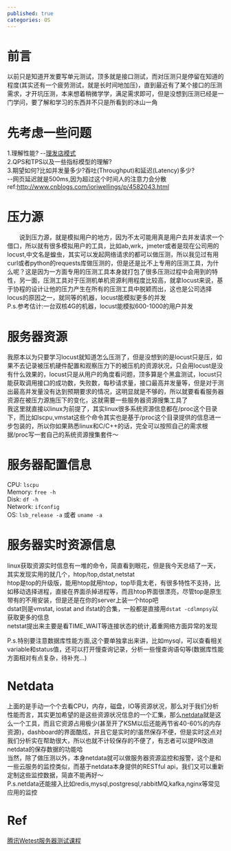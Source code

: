 ```yaml
---
published: true
categories: OS
---
```

# 前言  
  以前只是知道开发要写单元测试，顶多就是接口测试，而对压测只是停留在知道的程度(其实还有一个疲劳测试，就是长时间地加压)，直到最近有了某个接口的压测需求，才开坑压测，本来想着稍微学学，满足需求即可，但是没想到压测已经是一门学问，要了解和学习的东西并不只是所看到的冰山一角  
  
# 先考虑一些问题  
1.理解性能? --[理发店模式](https://blog.csdn.net/gzh0222/article/details/6792442)  
2.QPS和TPS以及一些指标模型的理解?  
3.期望如何?比如并发量多少?吞吐(Throughput)和延迟(Latency)多少?  
--网页延迟就是500ms,因为超过这个时间人的注意力会分散 ref:http://www.cnblogs.com/ioriwellings/p/4582043.html  

# 压力源  
　　说到压力源，就是模拟用户的地方，因为不太可能用真是用户去并发请求一个借口，所以就有很多模拟用户的工具，比如ab,wrk，jmeter或者是现在公司用的locust,中文名是蝗虫，其实可以发起网络请求的都可以做压测，所以我见过有用curl或者python的requests库做压测的，但是还是比不上专用的压测工具，为什么呢？这是因为一方面专用的压测工具本身就打包了很多压测过程中会用到的特性，另一面，压测工具对于压测机单机资源利用程度比较高，就拿locust来说，基于协程的设计让他的压力产生在所有的压测工具中脱颖而出，这也是公司选择locus的原因之一，就同等的机器，locust能模拟更多的并发  
  P.s.参考估计:一台双核4G的机器，locust能模拟600-1000的用户并发  
  
# 服务器资源  
  我原本以为只要学习locust就知道怎么压测了，但是没想到的是locust只是压，如果不去记录被压机硬件配置和观察压力下的被压机的资源状况，只会用locust是没有什么效果的，locust只是从用户的角度看问题，顶多算是个黑盒测试，locust只能获取调用接口的成功数，失败数，每秒请求量，接口最高并发量等，但是对于测出最高并发量没有达到预期要求的情况，这明显就是不够的，所以就要看看服务器资源在被压力源施压下的变化，这就需要一些服务器资源搜集工具了  
  我这里就直接以linux为前提了，其实linux很多系统资源信息都在/proc这个目录下，而比如lscpu,vmstat这些个命令其实也是基于/proc这个目录提供的信息进一步包装的，所以你如果熟悉linux和C/C++的话，完全可以按照自己的需求根据/proc写一套自己的系统资源搜集套件～  
  
# 服务器配置信息  
CPU: `lscpu`  
Memory: `free -h`  
Disk: `df -h`  
Network: `ifconfig`  
OS: `lsb_release -a` 或者 `uname -a`  

# 服务器实时资源信息  
  linux获取资源实时信息有一堆的命令，简直看到眼花，但是我今天总结了一天，其实发现实用的就几个，htop/top,dstat,netstat  
  htop是top的升级版，能用htop就用htop，top毕竟太老，有很多特性不支持，比如移动选择进程，直接在界面杀掉进程等，而且htop界面很漂亮，尽管top是原生带有的不用安装，但是还是在你的server上装一个htop吧   
  dstat则是vmstat, iostat and ifstat的合集，一般都是直接用`dstat -cdlmnpsy`以获取更多的信息  
  netstat提出来主要是看TIME_WAIT等连接状态的统计,着重网络方面异常的发现  

P.s.特别要注意数据库性能方面,这个要单独拿出来讲，比如mysql，可以查看相关variable和status值，还可以打开慢查询记录，分析一些慢查询语句等(数据库性能方面相对有点复杂，待补充...)  

# Netdata  
  上面的是手动一个个去看CPU，内存，磁盘，IO等资源状况，那么对于我们分析性能而言，其实更加希望的是这些资源状况信息的一个汇集，那么[netdata](https://github.com/firehol/netdata)就是这么一个工具，而且它资源占用极少(甚至开了KSM以后还能再节省40-60%的内存资源)，dashboard的界面酷炫，并且它是实时的!虽然保存不便，但是实时这点对我们分析实在帮助很大，所以也就不计较保存的不便了，有志者可以提PR改进netdata的保存数据的功能哈  
  当然，除了做压测以外，本身netdata就可以做服务器资源监控和报警，这个是和一些云服务的监控类似，而基于netdata本身提供的RESTful api，我们又可以重新定制这些监控数据，简直不能再好～  
  P.s.netdata还能接入比如redis,mysql,postgresql,rabbitMQ,kafka,nginx等常见应用的监控

# Ref
[腾讯Wetest服务器测试课程](https://ke.qq.com/webcourse/index.html#course_id=200496&term_id=100237592&taid=1276159337893680&vid=r1417hvyosh)
